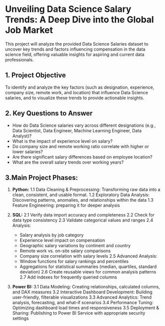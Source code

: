 # Unveiling Data Science Salary Trends: A Deep Dive into the Global Job Market

This project will analyze the provided Data Science Salaries dataset to uncover key trends and factors influencing compensation in the data science field, offering valuable insights for aspiring and current data professionals.

## 1. Project Objective

To identify and analyze the key factors (such as designation, experience, company size, remote work, and location) that influence Data Science salaries, and to visualize these trends to provide actionable insights.

## 2. Key Questions to Answer

- How do Data Science salaries vary across different designations (e.g., Data Scientist, Data Engineer, Machine Learning Engineer, Data Analyst)?
- What is the impact of experience level on salary?
- Do company size and remote working ratio correlate with higher or lower salaries?
- Are there significant salary differences based on employee location?
- What are the overall salary trends over working years?

## 3.Main Project Phases:

1. **Python:**
   1.1 Data Cleaning & Preprocessing: Transforming raw data into a clean, consistent, and usable format.
   1.2 Exploratory Data Analysis: Discovering patterns, anomalies, and relationships within the data
   1.3 Feature Engineering: preparing it for deeper analysis
2. **SQL:**
   2.1 Verify data import accuracy and completeness
   2.2 Check for data type consistency
   2.3 Validate categorical values and ranges
   2.4 Analysis:

   - Salary analysis by job category
   - Experience level impact on compensation
   - Geographic salary variations by continent and country
   - Remote work vs. on-site salary comparisons
   - Company size correlation with salary levels
     2.5 Advanced Analysis:
   - Window functions for salary rankings and percentiles
   - Aggregations for statistical summaries (median, quartiles, standard deviation)
     2.6 Create reusable views for common analysis patterns
     2.7 Add indexes for frequently queried columns

3. **Power BI:**
   3.1 Data Modeling: Creating relationships, calculated columns, and DAX measures
   3.2 Interactive Dashboard Development: Building user-friendly, filterable visualizations
   3.3 Advanced Analytics: Trend analysis, forecasting, and what-if scenarios
   3.4 Performance Tuning: Optimizing dashboard load times and responsiveness
   3.5 Deployment & Sharing: Publishing to Power BI Service with appropriate security settings

